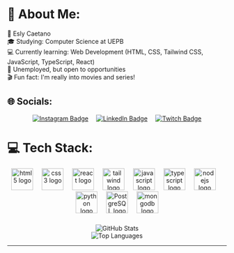 # 🥸 About Me:
👤 Esly Caetano<br>🎓 Studying: Computer Science at UEPB<br>💻 Currently learning: Web Development (HTML, CSS, Tailwind CSS, JavaScript, TypeScript, React)<br>🔎 Unemployed, but open to opportunities<br>🎬 Fun fact: I'm really into movies and series!


## 🌐 Socials:
<div align="center"> 
 <a href="https://instagram.com/_esly14" target="_blank"> <img src="https://img.icons8.com/?size=75&id=Xy10Jcu1L2Su&format=png&color=000000" alt="Instagram Badge" /></a> <img width="10"/>
 <a href="https://linkedin.com/in/eslycaetano14" target="_blank"> <img src="https://img.icons8.com/?size=75&id=xuvGCOXi8Wyg&format=png&color=000000" alt="LinkedIn Badge" /></a> <img width="10"/>
 <a href="https://twitch.tv/EslynMotoBoy" target="_blank"> <img src="https://img.icons8.com/?size=75&id=7qFfaszJSlTs&format=png&color=000000" alt="Twitch Badge" /></a>
</div>

# 💻 Tech Stack:

<div align="center"> 
 <img src="https://cdn.jsdelivr.net/gh/devicons/devicon/icons/html5/html5-original.svg" height="50" alt="html5 logo" />  <img width="12"/> 
 <img src="https://cdn.jsdelivr.net/gh/devicons/devicon/icons/css3/css3-original.svg" height="50" alt="css3 logo" /> <img width="12"/> 
 <img src="https://cdn.jsdelivr.net/gh/devicons/devicon/icons/react/react-original.svg" height="50" alt="react logo" /> <img width="12"/>
 <!-- Styling Framework --> 
  <img src="https://cdn.jsdelivr.net/gh/devicons/devicon@latest/icons/tailwindcss/tailwindcss-original.svg" height="50" alt="tailwind logo" /> <img width="12"/>
 <!-- JavaScript & TypeScript --> 
 <img src="https://cdn.jsdelivr.net/gh/devicons/devicon/icons/javascript/javascript-original.svg" height="50" alt="javascript logo" /> <img width="12"/>
 <img src="https://cdn.jsdelivr.net/gh/devicons/devicon/icons/typescript/typescript-original.svg" height="50" alt="typescript logo" /> <img width="12"/>
 <img src="https://cdn.jsdelivr.net/gh/devicons/devicon/icons/nodejs/nodejs-original.svg" height="50" alt="nodejs logo" /> <img width="12"/>
 <img src="https://cdn.jsdelivr.net/gh/devicons/devicon/icons/python/python-original.svg" height="50" alt="python logo" /> <img width="12"/>
 <!-- Databases --> 
 <img src="https://cdn.jsdelivr.net/gh/devicons/devicon@latest/icons/postgresql/postgresql-original.svg" height="50" alt="PostgreSQL logo" /> <img width="12"/>
 <img src="https://cdn.jsdelivr.net/gh/devicons/devicon/icons/mongodb/mongodb-original.svg" height="50" alt="mongodb logo" />
</div>

###
<!--
# 📊 GitHub Stats:
![](https://github-readme-stats.vercel.app/api?username=eslycaetano&theme=gotham&hide_border=false&include_all_commits=false&count_private=false)<br/>
![](https://github-readme-streak-stats.herokuapp.com/?user=eslycaetano&theme=gotham&hide_border=false)<br/> 
-->
<div align="center"> 
 <div>
 <img src="https://github-readme-stats.vercel.app/api?username=eslycaetano&theme=gotham&hide_border=false&include_all_commits=false&count_private=false" alt="GitHub Stats" />
 </div>
 <div> 
 <img src="https://github-readme-stats.vercel.app/api/top-langs/?username=eslycaetano&theme=gotham&hide_border=false&include_all_commits=false&count_private=false&layout=compact" alt="Top Languages" />
 </div>
</div>

---
<!--
[![](https://visitcount.itsvg.in/api?id=eslycaetano&icon=8&color=8)](https://visitcount.itsvg.in)
-->
<!-- Proudly created with GPRM ( https://gprm.itsvg.in ) -->
